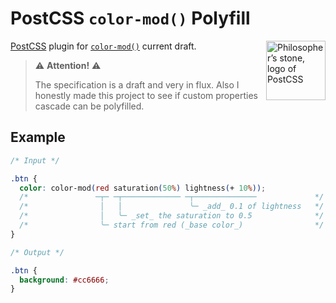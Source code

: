 PostCSS `color-mod()` Polyfill
==============================

<img align="right" width="95" height="95"
     title="Philosopher’s stone, logo of PostCSS"
     src="http://postcss.github.io/postcss/logo.svg">

[PostCSS](https://github.com/postcss/postcss) plugin for [`color-mod()`](https://drafts.csswg.org/css-color/#modifying-colors) current draft.

> :warning: **Attention!** :warning:
>
> The specification is a draft and very in flux.
> Also I honestly made this project to see if custom properties cascade can be polyfilled.

## Example

```css
/* Input */

.btn {
  color: color-mod(red saturation(50%) lightness(+ 10%));
  /*               ─┬─ ─┬───────────── ─┬──────────────             */
  /*                │   │               ╰─ _add_ 0.1 of lightness   */
  /*                │   ╰─ _set_ the saturation to 0.5              */
  /*                ╰─ start from red (_base color_)                */
}
```

```css
/* Output */

.btn {
  background: #cc6666;
}
```
